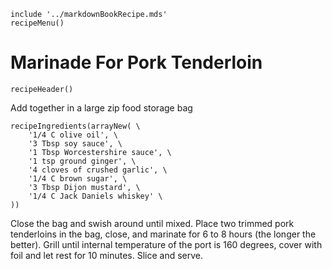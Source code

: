 ~~~ markdown-script
include '../markdownBookRecipe.mds'
recipeMenu()
~~~

# Marinade For Pork Tenderloin

~~~ markdown-script
recipeHeader()
~~~

Add together in a large zip food storage bag

~~~ markdown-script
recipeIngredients(arrayNew( \
    '1/4 C olive oil', \
    '3 Tbsp soy sauce', \
    '1 Tbsp Worcestershire sauce', \
    '1 tsp ground ginger', \
    '4 cloves of crushed garlic', \
    '1/4 C brown sugar', \
    '3 Tbsp Dijon mustard', \
    '1/4 C Jack Daniels whiskey' \
))
~~~

Close the bag and swish around until mixed. Place two trimmed pork tenderloins in the bag, close,
and marinate for 6 to 8 hours (the longer the better). Grill until internal temperature of the port
is 160 degrees, cover with foil and let rest for 10 minutes. Slice and serve.
